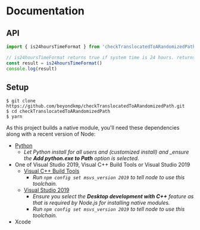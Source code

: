 # Documentation

## API

```typescript
import { is24hoursTimeFormat } from 'checkTranslocatedToARandomizedPath'

// is24hoursTimeFormat returns true if system time is 24 hours. returns false if 12 hours
const result = is24hoursTimeFormat()
console.log(result)
```

## Setup

```shellsession
$ git clone https://github.com/beyondkmp/checkTranslocatedToARandomizedPath.git
$ cd checkTranslocatedToARandomizedPath
$ yarn
```

As this project builds a native module, you'll need these dependencies along
with a recent version of Node:

- [Python](https://www.python.org/downloads/windows/)
  - _Let Python install for all users and (customized install) and \_ensure the
    **Add python.exe to Path** option is selected._
- One of Visual Studio 2019, Visual C++ Build Tools or Visual Studio 2019
  - [Visual C++ Build Tools](https://visualstudio.microsoft.com/thank-you-downloading-visual-studio/?sku=BuildTools)
    - _Run `npm config set msvs_version 2019` to tell node to use this
      toolchain._
  - [Visual Studio 2019](https://www.visualstudio.com/vs/community/)
    - _Ensure you select the **Desktop development with C++** feature as that is
      required by Node.js for installing native modules._
    - _Run `npm config set msvs_version 2019` to tell node to use this
      toolchain._
- Xcode
